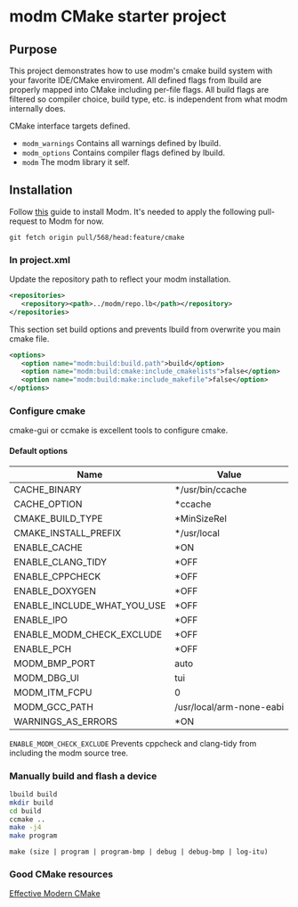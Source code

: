 # modm CMake starter project

## Purpose

This project demonstrates how to use modm's cmake build system with your favorite IDE/CMake enviroment.
All defined flags from lbuild are properly mapped into CMake including per-file flags.
All build flags are filtered so compiler choice, build type, etc. is independent from what modm internally does.

CMake interface targets defined.

- `modm_warnings` Contains all warnings defined by lbuild.
- `modm_options` Contains compiler flags defined by lbuild.
- `modm` The modm library it self.

## Installation

Follow [this](https://modm.io/guide/installation/) guide to install Modm.
It's needed to apply the following pull-request to Modm for now.

`git fetch origin pull/568/head:feature/cmake`

### In project.xml

Update the repository path to reflect your modm installation.

```xml
<repositories>
   <repository><path>../modm/repo.lb</path></repository>
</repositories>
```

This section set build options and prevents lbuild from overwrite you main cmake file.

```xml
<options>
   <option name="modm:build:build.path">build</option>
   <option name="modm:build:cmake:include_cmakelists">false</option>
   <option name="modm:build:make:include_makefile">false</option>
</options>
```

### Configure cmake

cmake-gui or ccmake is excellent tools to configure cmake.

#### Default options

Name | Value
 --------------------------- | -----------------
|CACHE_BINARY                    |*/usr/bin/ccache|
|CACHE_OPTION                    |*ccache|
|CMAKE_BUILD_TYPE                |*MinSizeRel|
|CMAKE_INSTALL_PREFIX            |*/usr/local|
|ENABLE_CACHE                    |*ON|
|ENABLE_CLANG_TIDY               |*OFF|
|ENABLE_CPPCHECK                 |*OFF|
|ENABLE_DOXYGEN                  |*OFF|
|ENABLE_INCLUDE_WHAT_YOU_USE     |*OFF|
|ENABLE_IPO                      |*OFF|
|ENABLE_MODM_CHECK_EXCLUDE       |*OFF|
|ENABLE_PCH                      |*OFF|
|MODM_BMP_PORT                   |auto|
|MODM_DBG_UI                     |tui|
|MODM_ITM_FCPU                   |0|
|MODM_GCC_PATH                   |/usr/local/arm-none-eabi|
|WARNINGS_AS_ERRORS              |*ON|

`ENABLE_MODM_CHECK_EXCLUDE` Prevents cppcheck and clang-tidy from including the modm source tree.

### Manually build and flash a device

```bash
lbuild build
mkdir build
cd build
ccmake ..
make -j4
make program
```

`make (size | program | program-bmp | debug | debug-bmp | log-itu)`

### Good CMake resources

[Effective Modern CMake](https://gist.github.com/mbinna/c61dbb39bca0e4fb7d1f73b0d66a4fd1)
